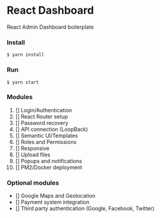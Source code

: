# React Dashboard

React Admin Dashboard boilerplate

### Install
```
$ yarn install
```

### Run
```
$ yarn start
```

### Modules
1. [] Login/Authentication
2. [] React Router setup
3. [] Password recovery
4. [] API connection (LoopBack)
5. [] Semantic UI/Templates
6. [] Roles and Permissions
7. [] Responsive
8. [] Upload files
9. [] Popups and notifications
10. [] PM2/Docker deployment

### Optional modules
- [] Google Maps and Geolocation
- [] Payment system integration
- [] Third party authentication (Google, Facebook, Twitter)